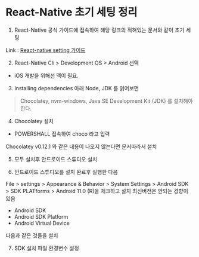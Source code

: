 # React-Native 초기 세팅 정리

1. React-Native 공식 가이드에 접속하여 해당 링크의 적혀있는 문서와 같이 초기 세팅

Link : [React-native setting 가이드](https://reactnative.dev/docs/environment-setup) 

2. React-Native Cli > Development OS > Android 선택

 - iOS 개발을 위해선 맥이 필요.


3. Installing dependencies 아래 Node, JDK 를 읽어보면

> Chocolatey,  nvm-windows,  Java SE Development Kit (JDK) 를 설치해야한다.

4. Chocolatey 설치

- POWERSHALL 접속하여 choco 라고 입력 

Chocolatey v0.12.1
와 같은 내용이 나오지 않는다면 문서따라서 설치

5. 모두 설치후 안드로이드 스튜디오 설치

6. 안드로이드 스튜디오를 설치 완료후 실행한 다음

 File > settings > Appearance & Behavior > System Settings > Android SDK > SDK PLATforms > Android 11.0 (R)을 체크하고 설치 최신버전은 안되는 경향이 있음

- Android SDK
- Android SDK Platform
- Android Virtual Device

다음과 같은 것들을 설치

7. SDK 설치 파일 환경변수 설정
